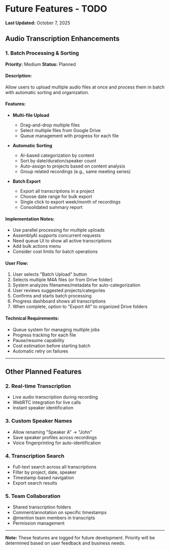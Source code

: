 # Future Features - TODO

**Last Updated:** October 7, 2025

## Audio Transcription Enhancements

### 1. Batch Processing & Sorting
**Priority:** Medium
**Status:** Planned

#### Description:
Allow users to upload multiple audio files at once and process them in batch with automatic sorting and organization.

#### Features:
- **Multi-file Upload**
  - Drag-and-drop multiple files
  - Select multiple files from Google Drive
  - Queue management with progress for each file

- **Automatic Sorting**
  - AI-based categorization by content
  - Sort by date/duration/speaker count
  - Auto-assign to projects based on content analysis
  - Group related recordings (e.g., same meeting series)

- **Batch Export**
  - Export all transcriptions in a project
  - Choose date range for bulk export
  - Single click to export week/month of recordings
  - Consolidated summary report

#### Implementation Notes:
- Use parallel processing for multiple uploads
- AssemblyAI supports concurrent requests
- Need queue UI to show all active transcriptions
- Add bulk actions menu
- Consider cost limits for batch operations

#### User Flow:
1. User selects "Batch Upload" button
2. Selects multiple M4A files (or from Drive folder)
3. System analyzes filenames/metadata for auto-categorization
4. User reviews suggested projects/categories
5. Confirms and starts batch processing
6. Progress dashboard shows all transcriptions
7. When complete, option to "Export All" to organized Drive folders

#### Technical Requirements:
- Queue system for managing multiple jobs
- Progress tracking for each file
- Pause/resume capability
- Cost estimation before starting batch
- Automatic retry on failures

---

## Other Planned Features

### 2. Real-time Transcription
- Live audio transcription during recording
- WebRTC integration for live calls
- Instant speaker identification

### 3. Custom Speaker Names
- Allow renaming "Speaker A" → "John"
- Save speaker profiles across recordings
- Voice fingerprinting for auto-identification

### 4. Transcription Search
- Full-text search across all transcriptions
- Filter by project, date, speaker
- Timestamp-based navigation
- Export search results

### 5. Team Collaboration
- Shared transcription folders
- Comment/annotation on specific timestamps
- @mention team members in transcripts
- Permission management

---

**Note:** These features are logged for future development. Priority will be determined based on user feedback and business needs.
